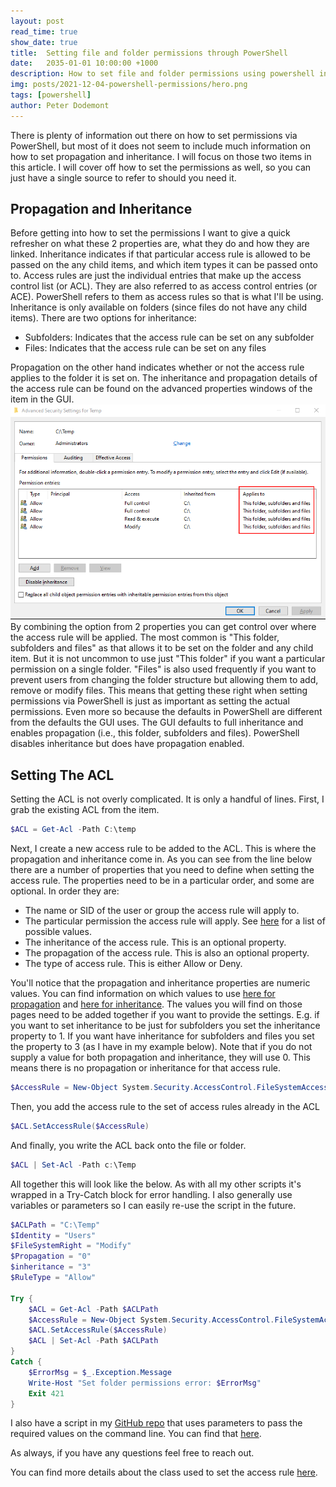 ```yaml
---
layout: post
read_time: true
show_date: true
title:  Setting file and folder permissions through PowerShell
date:   2035-01-01 10:00:00 +1000
description: How to set file and folder permissions using powershell including inheritance and propagation.
img: posts/2021-12-04-powershell-permissions/hero.png
tags: [powershell]
author: Peter Dodemont
---
```

There is plenty of information out there on how to set permissions via PowerShell, but most of it does not seem to include much information on how to set propagation and inheritance. I will focus on those two items in this article. I will cover off how to set the permissions as well, so you can just have a single source to refer to should you need it.

## Propagation and Inheritance
Before getting into how to set the permissions I want to give a quick refresher on what these 2 properties are, what they do and how they are linked.
Inheritance indicates if that particular access rule is allowed to be passed on the any child items, and which item types it can be passed onto to. Access rules are just the individual entries that make up the access control list (or ACL). They are also referred to as access control entries (or ACE). PowerShell refers to them as access rules so that is what I'll be using. Inheritance is only available on folders (since files do not have any child items). There are two options for inheritance:
* Subfolders: Indicates that the access rule can be set on any subfolder
* Files: Indicates that the access rule can be set on any files

Propagation on the other hand indicates whether or not the access rule applies to the folder it is set on.
The inheritance and propagation details of the access rule can be found on the advanced properties windows of the item in the GUI.
![Inheritance in the GUI](/assets/img/posts/2021-12-04-powershell-permissions/inheritance-propagation-gui.png "Inheritance in the GUI")
By combining the option from 2 properties you can get control over where the access rule will be applied. The most common is "This folder, subfolders and files" as that allows it to be set on the folder and any child item. But it is not uncommon to use just "This folder" if you want a particular permission on a single folder. "Files" is also used frequently if you want to prevent users from changing the folder structure but allowing them to add, remove or modify files.
This means that getting these right when setting permissions via PowerShell is just as important as setting the actual permissions. Even more so because the defaults in PowerShell are different from the defaults the GUI uses. The GUI defaults to full inheritance and enables propagation (i.e., this folder, subfolders and files). PowerShell disables inheritance but does have propagation enabled.

## Setting The ACL
Setting the ACL is not overly complicated. It is only a handful of lines.
First, I grab the existing ACL from the item.
```powershell
$ACL = Get-Acl -Path C:\temp
```
Next, I create a new access rule to be added to the ACL. This is where the propagation and inheritance come in. As you can see from the line below there are a number of properties that you need to define when setting the access rule. The properties need to be in a particular order, and some are optional. In order they are:
* The name or SID of the user or group the access rule will apply to.
* The particular permission the access rule will apply. See [here](https://docs.microsoft.com/en-us/dotnet/api/system.security.accesscontrol.filesystemrights?view=windowsdesktop-5.0) for a list of possible values.
* The inheritance of the access rule. This is an optional property.
* The propagation of the access rule. This is also an optional property.
* The type of access rule. This is either Allow or Deny.

You'll notice that the propagation and inheritance properties are numeric values. You can find information on which values to use [here for propagation](https://docs.microsoft.com/en-us/dotnet/api/system.security.accesscontrol.propagationflags?view=windowsdesktop-5.0) and [here for inheritance](https://docs.microsoft.com/en-us/dotnet/api/system.security.accesscontrol.inheritanceflags?view=windowsdesktop-5.0). The values you will find on those pages need to be added together if you want to provide the settings. E.g. if you want to set inheritance to be just for subfolders you set the inheritance property to 1. If you want have inheritance for subfolders and files you set the property to 3 (as I have in my example below).
Note that if you do not supply a value for both propagation and inheritance, they will use 0. This means there is no propagation or inheritance for that access rule.
```powershell
$AccessRule = New-Object System.Security.AccessControl.FileSystemAccessRule("Users","Modify","3","0","Allow")
```
Then, you add the access rule to the set of access rules already in the ACL
```powershell
$ACL.SetAccessRule($AccessRule)
```
And finally, you write the ACL back onto the file or folder.
```powershell
$ACL | Set-Acl -Path c:\Temp
```
All together this will look like the below. As with all my other scripts it's wrapped in a Try-Catch block for error handling. I also generally use variables or parameters so I can easily re-use the script in the future.
```powershell
$ACLPath = "C:\Temp"
$Identity = "Users"
$FileSystemRight = "Modify" 
$Propagation = "0"
$inheritance = "3"
$RuleType = "Allow"

Try {
    $ACL = Get-Acl -Path $ACLPath
    $AccessRule = New-Object System.Security.AccessControl.FileSystemAccessRule($Identity,$FileSystemRight,$inheritance,$Propagation,$RuleType)
    $ACL.SetAccessRule($AccessRule)
    $ACL | Set-Acl -Path $ACLPath
}
Catch {
    $ErrorMsg = $_.Exception.Message
    Write-Host "Set folder permissions error: $ErrorMsg"
    Exit 421
}
```
I also have a script in my [GitHub repo](https://github.com/PeterDodemont/Scripts) that uses parameters to pass the required values on the command line. You can find that [here](https://github.com/PeterDodemont/Scripts/blob/main/Misc/Add-FileFolderPermission.ps1).

As always, if you have any questions feel free to reach out.

You can find more details about the class used to set the access rule [here](https://docs.microsoft.com/en-us/dotnet/api/system.security.accesscontrol.filesystemaccessrule?view=windowsdesktop-5.0).